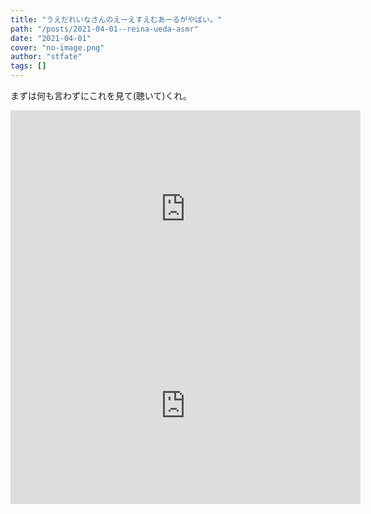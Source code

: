 ```yaml
---
title: "うえだれいなさんのえーえすえむあーるがやばい。"
path: "/posts/2021-04-01--reina-ueda-asmr"
date: "2021-04-01"
cover: "no-image.png"
author: "stfate"
tags: []
---
```


<style type="text/css">
<!--
p {white-space: pre-wrap};
-->
</style>


まずは何も言わずにこれを見て(聴いて)くれ。

<iframe width="560" height="315" src="https://www.youtube.com/embed/NGV86l2yhWc" frameborder="0" allow="accelerometer; autoplay; encrypted-media; gyroscope; picture-in-picture" allowfullscreen></iframe>

<iframe width="560" height="315" src="https://www.youtube.com/embed/GP8e6UoMrRM" frameborder="0" allow="accelerometer; autoplay; encrypted-media; gyroscope; picture-in-picture" allowfullscreen></iframe>

